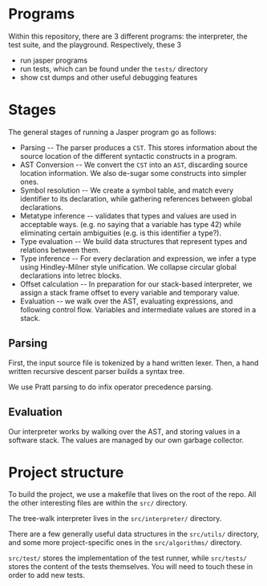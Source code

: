 # Programs

Within this repository, there are 3 different programs: the interpreter, the
test suite, and the playground. Respectively, these 3

- run jasper programs
- run tests, which can be found under the `tests/` directory
- show cst dumps and other useful debugging features

# Stages

The general stages of running a Jasper program go as follows:

 - Parsing -- The parser produces a `CST`. This stores information about the
 source location of the different syntactic constructs in a program.
 - AST Conversion -- We convert the `CST` into an `AST`, discarding source
 location information. We also de-sugar some constructs into simpler ones.
 - Symbol resolution -- We create a symbol table, and match every identifier to
 its declaration, while gathering references between global declarations.
 - Metatype inference -- validates that types and values are used in acceptable
 ways. (e.g. no saying that a variable has type 42) while eliminating certain
 ambiguities (e.g. is this identifier a type?).
 - Type evaluation -- We build data structures that represent types and
 relations between them.
 - Type inference -- For every declaration and expression, we infer a type using
 Hindley-Milner style unification. We collapse circular global declarations into
 letrec blocks.
 - Offset calculation -- In preparation for our stack-based interpreter, we
 assign a stack frame offset to every variable and temporary value.
 - Evaluation -- we walk over the AST, evaluating expressions, and following
 control flow. Variables and intermediate values are stored in a stack.

## Parsing

First, the input source file is tokenized by a hand written lexer. Then, a hand
written recursive descent parser builds a syntax tree.

We use Pratt parsing to do infix operator precedence parsing.

## Evaluation

Our interpreter works by walking over the AST, and storing values in a software
stack. The values are managed by our own garbage collector.

# Project structure

To build the project, we use a makefile that lives on the root of the repo. All
the other interesting files are within the `src/` directory.

The tree-walk interpreter lives in the `src/interpreter/` directory.

There are a few generally useful data structures in the `src/utils/` directory,
and some more project-specific ones in the `src/algorithms/` directory.

`src/test/` stores the implementation of the test runner, while `src/tests/`
stores the content of the tests themselves. You will need to touch these in
order to add new tests.
